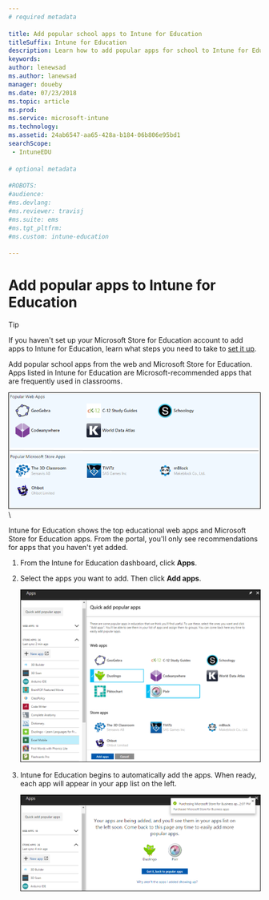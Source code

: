 ```yaml
---
# required metadata

title: Add popular school apps to Intune for Education
titleSuffix: Intune for Education
description: Learn how to add popular apps for school to Intune for Education.
keywords:
author: lenewsad
ms.author: lanewsad
manager: doueby
ms.date: 07/23/2018
ms.topic: article
ms.prod:
ms.service: microsoft-intune
ms.technology:
ms.assetid: 24ab6547-aa65-428a-b184-06b806e95bd1
searchScope:
 - IntuneEDU

# optional metadata

#ROBOTS:
#audience:
#ms.devlang:
#ms.reviewer: travisj
#ms.suite: ems
#ms.tgt_pltfrm:
#ms.custom: intune-education

---
```


# Add popular apps to Intune for Education  

> [!TIP]
> If you haven't set up your Microsoft Store for Education account to add apps to Intune for Education, learn what steps you need to take to [set it up](acquire-store-apps.md).  

Add popular school apps from the web and Microsoft Store for Education. Apps listed in Intune for Education are Microsoft-recommended apps that are frequently used in classrooms. 

  ![A selection of popular apps during the add apps process in Express Configuration.](./media/apps-005-popular-apps.png)\

Intune for Education shows the top educational web apps and Microsoft Store for Education apps. From the portal, you'll only see recommendations for apps that you haven't yet added.  

1. From the Intune for Education dashboard, click **Apps**.
2. Select the apps you want to add. Then click **Add apps**.  

   ![Selecting multiple popular apps to add to the portal.](./media/apps-007-select-multiple-popular-apps.png)  

3. Intune for Education begins to automatically add the apps. When ready, each app will appear in your app list on the left.   

   ![Your apps are being added screen.](./media/apps-008-your-popular-apps-are-being-added.png)   
